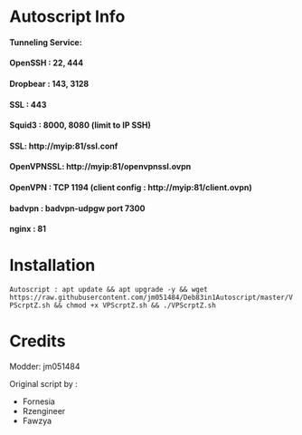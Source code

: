 # Autoscript Info
#### Tunneling Service:
#### OpenSSH : 22, 444
#### Dropbear : 143, 3128
#### SSL : 443
#### Squid3 : 8000, 8080 (limit to IP SSH)
#### SSL: http://myip:81/ssl.conf
#### OpenVPNSSL: http://myip:81/openvpnssl.ovpn
#### OpenVPN : TCP 1194 (client config : http://myip:81/client.ovpn)
#### badvpn : badvpn-udpgw port 7300
#### nginx : 81

# Installation
```Autoscript : apt update && apt upgrade -y && wget https://raw.githubusercontent.com/jm051484/Deb83in1Autoscript/master/VPScrptZ.sh && chmod +x VPScrptZ.sh && ./VPScrptZ.sh```

# Credits
Modder: jm051484

Original script by :
* Fornesia
* Rzengineer
* Fawzya
